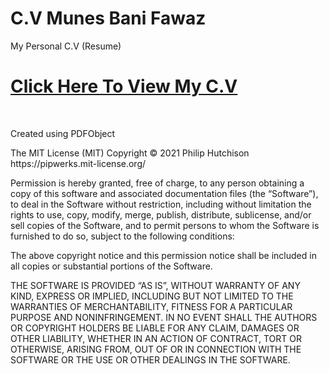 # C.V Munes Bani Fawaz
My Personal C.V (Resume) <br>
<h1><a href='https://mrgiveitaway-tpk.github.io/C.V/'>Click Here To View My C.V</a></h1><br>
<p>Created using PDFObject</p>
<p>The MIT License (MIT)
Copyright © 2021 Philip Hutchison
https://pipwerks.mit-license.org/

Permission is hereby granted, free of charge, to any person obtaining a copy of this software and associated documentation files (the “Software”), to deal in the Software without restriction, including without limitation the rights to use, copy, modify, merge, publish, distribute, sublicense, and/or sell copies of the Software, and to permit persons to whom the Software is furnished to do so, subject to the following conditions:

The above copyright notice and this permission notice shall be included in all copies or substantial portions of the Software.

THE SOFTWARE IS PROVIDED “AS IS”, WITHOUT WARRANTY OF ANY KIND, EXPRESS OR IMPLIED, INCLUDING BUT NOT LIMITED TO THE WARRANTIES OF MERCHANTABILITY, FITNESS FOR A PARTICULAR PURPOSE AND NONINFRINGEMENT. IN NO EVENT SHALL THE AUTHORS OR COPYRIGHT HOLDERS BE LIABLE FOR ANY CLAIM, DAMAGES OR OTHER LIABILITY, WHETHER IN AN ACTION OF CONTRACT, TORT OR OTHERWISE, ARISING FROM, OUT OF OR IN CONNECTION WITH THE SOFTWARE OR THE USE OR OTHER DEALINGS IN THE SOFTWARE.
</p>
